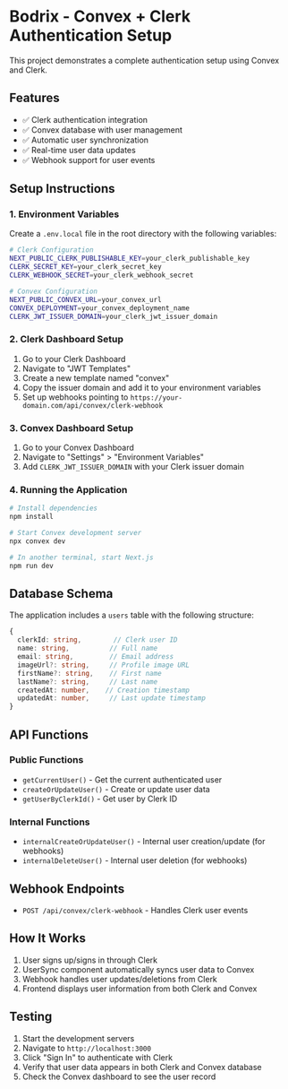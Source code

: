 # Bodrix - Convex + Clerk Authentication Setup

This project demonstrates a complete authentication setup using Convex and Clerk.

## Features

- ✅ Clerk authentication integration
- ✅ Convex database with user management
- ✅ Automatic user synchronization
- ✅ Real-time user data updates
- ✅ Webhook support for user events

## Setup Instructions

### 1. Environment Variables

Create a `.env.local` file in the root directory with the following variables:

```bash
# Clerk Configuration
NEXT_PUBLIC_CLERK_PUBLISHABLE_KEY=your_clerk_publishable_key
CLERK_SECRET_KEY=your_clerk_secret_key
CLERK_WEBHOOK_SECRET=your_clerk_webhook_secret

# Convex Configuration
NEXT_PUBLIC_CONVEX_URL=your_convex_url
CONVEX_DEPLOYMENT=your_convex_deployment_name
CLERK_JWT_ISSUER_DOMAIN=your_clerk_jwt_issuer_domain
```

### 2. Clerk Dashboard Setup

1. Go to your Clerk Dashboard
2. Navigate to "JWT Templates"
3. Create a new template named "convex"
4. Copy the issuer domain and add it to your environment variables
5. Set up webhooks pointing to `https://your-domain.com/api/convex/clerk-webhook`

### 3. Convex Dashboard Setup

1. Go to your Convex Dashboard
2. Navigate to "Settings" > "Environment Variables"
3. Add `CLERK_JWT_ISSUER_DOMAIN` with your Clerk issuer domain

### 4. Running the Application

```bash
# Install dependencies
npm install

# Start Convex development server
npx convex dev

# In another terminal, start Next.js
npm run dev
```

## Database Schema

The application includes a `users` table with the following structure:

```typescript
{
  clerkId: string,        // Clerk user ID
  name: string,          // Full name
  email: string,         // Email address
  imageUrl?: string,     // Profile image URL
  firstName?: string,    // First name
  lastName?: string,     // Last name
  createdAt: number,    // Creation timestamp
  updatedAt: number,     // Last update timestamp
}
```

## API Functions

### Public Functions

- `getCurrentUser()` - Get the current authenticated user
- `createOrUpdateUser()` - Create or update user data
- `getUserByClerkId()` - Get user by Clerk ID

### Internal Functions

- `internalCreateOrUpdateUser()` - Internal user creation/update (for webhooks)
- `internalDeleteUser()` - Internal user deletion (for webhooks)

## Webhook Endpoints

- `POST /api/convex/clerk-webhook` - Handles Clerk user events

## How It Works

1. User signs up/signs in through Clerk
2. UserSync component automatically syncs user data to Convex
3. Webhook handles user updates/deletions from Clerk
4. Frontend displays user information from both Clerk and Convex

## Testing

1. Start the development servers
2. Navigate to `http://localhost:3000`
3. Click "Sign In" to authenticate with Clerk
4. Verify that user data appears in both Clerk and Convex database
5. Check the Convex dashboard to see the user record
